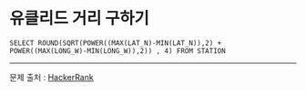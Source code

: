 # 유클리드 거리 구하기
```MySQL
SELECT ROUND(SQRT(POWER((MAX(LAT_N)-MIN(LAT_N)),2) + POWER((MAX(LONG_W)-MIN(LONG_W)),2)) , 4) FROM STATION
```
---
문제 출처 : [HackerRank](https://www.hackerrank.com/challenges/weather-observation-station-19/problem)
